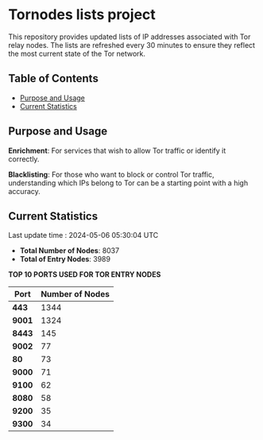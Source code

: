 # Tornodes lists project

This repository provides updated lists of IP addresses associated with Tor relay nodes. The lists are refreshed every 30 minutes to ensure they reflect the most current state of the Tor network.

## Table of Contents

- [Purpose and Usage](#purpose-and-usage)
- [Current Statistics](#current-statistics)


## Purpose and Usage

**Enrichment**: For services that wish to allow Tor traffic or identify it correctly.

**Blacklisting**: For those who want to block or control Tor traffic, understanding which IPs belong to Tor can be a starting point with a high accuracy.

## Current Statistics

Last update time : 2024-05-06 05:30:04 UTC

- **Total Number of Nodes**: 8037
- **Total of Entry Nodes**: 3989

**TOP 10 PORTS USED FOR TOR ENTRY NODES**

| **Port** | **Number of Nodes** |
|------|-----------------|
| **443**   | 1344  |
| **9001**   | 1324  |
| **8443**   | 145  |
| **9002**   | 77  |
| **80**   | 73  |
| **9000**   | 71  |
| **9100**   | 62  |
| **8080**   | 58  |
| **9200**   | 35  |
| **9300**   | 34  |

